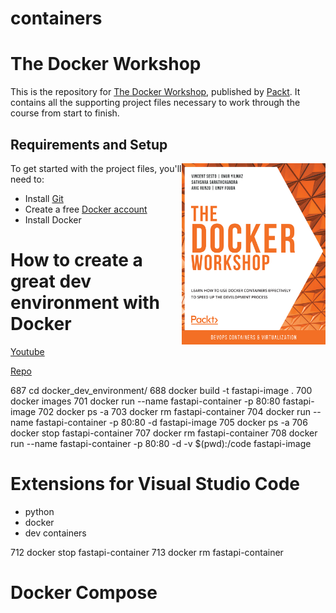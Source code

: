 # containers


# The Docker Workshop
This is the repository for
[The Docker Workshop](https://github.com/PacktWorkshops/The-Docker-Workshop), 
published by [Packt](https://www.packtpub.com/?utm_source=github). 
It contains all the supporting project files necessary to work through the course from start to finish.

## Requirements and Setup
<a href="https://www.amazon.com/Docker-Workshop-containers-effectively-development/dp/1838983449/ref=tmm_pap_swatch_0?_encoding=UTF8&qid=1611064488&sr=1-1&utm_source=github&utm_medium=repository&utm_campaign=9781838983444&utm_term=Docker&utm_content=The%20Docker%20Workshop"><img src="https://github.com/PacktWorkshops/Workshop-Covers/blob/master/The%20Docker%20Workshop.png" alt="The Docker Workshop" height="290px" width="230px" align="right" this.target="_blank"></a>

To get started with the project files, you'll need to:
* Install [Git](https://git-scm.com/book/en/v2/Getting-Started-Installing-Git)
* Create a free [Docker account](https://hub.docker.com/)
* Install Docker


# How to create a great dev environment with Docker
[Youtube](https://www.youtube.com/watch?v=0H2miBK_gAk)

[Repo](https://github.com/patrickloeber/python-docker-tutorial)

  687  cd docker_dev_environment/
  688  docker build -t fastapi-image .
  700  docker images
  701  docker run --name fastapi-container -p 80:80 fastapi-image
  702  docker ps -a
  703  docker rm fastapi-container
  704  docker run --name fastapi-container -p 80:80 -d fastapi-image
  705  docker ps -a
  706  docker stop fastapi-container
  707  docker rm fastapi-container
  708  docker run --name fastapi-container -p 80:80 -d -v $(pwd):/code fastapi-image

# Extensions for Visual Studio Code
  * python
  * docker
  * dev containers

  712  docker stop fastapi-container
  713  docker rm fastapi-container

# Docker Compose

